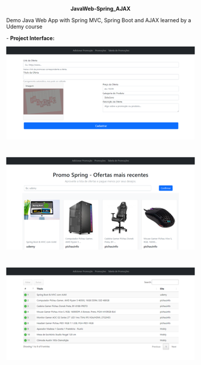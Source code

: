 <p align="center"><b>JavaWeb-Spring_AJAX</b></p>
<p>Demo Java Web App with Spring MVC, Spring Boot and AJAX learned by a Udemy course</p>
- <b>Project Interface:</b>
<br>
<p align= "center"><img src="https://github.com/tiduswr/JavaWeb-Spring_AJAX/blob/main/screenshots/screenshot_CadastrarPromo.png" alt="sc1" border="0" /></p>
<br>
<p align= "center"><img src="https://github.com/tiduswr/JavaWeb-Spring_AJAX/blob/main/screenshots/screenshot_TabelaPromo.png" alt="sc2" border="0" /></p>
<br>
<p align= "center"><img src="https://github.com/tiduswr/JavaWeb-Spring_AJAX/blob/main/screenshots/screenshot_TabelaPromo2.png" alt="sc3" border="0" /></p>

